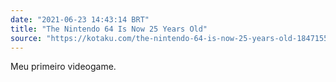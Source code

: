 ```yaml
---
date: "2021-06-23 14:43:14 BRT"
title: "The Nintendo 64 Is Now 25 Years Old"
source: "https://kotaku.com/the-nintendo-64-is-now-25-years-old-1847155555"
---
```


Meu primeiro videogame.
